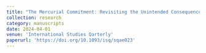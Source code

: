 ```yaml
---
title: "The Mercurial Commitment: Revisiting the Unintended Consequences of Military Humanitarian Intervention and Anti-atrocity Norms"
collection: research
category: manuscripts
date: 2024-04-01
venue: 'International Studies Qarterly'
paperurl: 'https://doi.org/10.1093/isq/sqae023'
---
```

